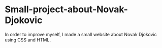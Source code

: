 # Small-project-about-Novak-Djokovic
In order to improve myself, I made a small website about Novak Djokovic using CSS and HTML.
